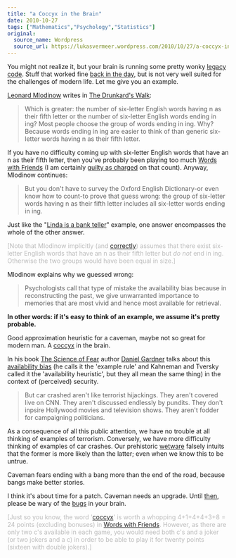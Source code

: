 ```yaml
---
title: "a Coccyx in the Brain"
date: 2010-10-27
tags: ["Mathematics","Psychology","Statistics"]
original:
  source_name: Wordpress
  source_url: https://lukasvermeer.wordpress.com/2010/10/27/a-coccyx-in-the-brain/
---
```


You might not realize it, but your brain is running some pretty wonky [legacy code](http://en.wikipedia.org/wiki/Legacy_system). Stuff that worked fine [back in the day](http://en.wikipedia.org/wiki/Prehistory), but is not very well suited for the challenges of modern life. Let me give you an example.

[Leonard Mlodinow](http://en.wikipedia.org/wiki/Leonard_Mlodinow) writes in [The Drunkard's Walk](http://www.amazon.com/Drunkards-Walk-Randomness-Rules-Lives/dp/0375424040):

> Which is greater: the number of six-letter English words having n as their fifth letter or the number of six-letter English words ending in ing? Most people choose the group of words ending in ing. Why? Because words ending in ing are easier to think of than generic six-letter words having n as their fifth letter.

If you have no difficulty coming up with six-letter English words that have an n as their fifth letter, then you've probably been playing too much [Words with Friends](http://itunes.apple.com/us/app/words-with-friends/id322852954?mt=8) (I am certainly [guilty as charged](http://twitter.com/#!/lukasvermeer/status/28054982637) on that count). Anyway, Mlodinow continues:

> But you don't have to survey the Oxford English Dictionary-or even know how to count-to prove that guess wrong: the group of six-letter words having n as their fifth letter includes all six-letter words ending in ing.

Just like the "[Linda is a bank teller](http://lukasvermeer.wordpress.com/2010/08/21/the-moral-of-a-good-story/)" example, one answer encompasses the whole of the other answer.

<span style="color:#bbb;">[Note that Mlodinow implicitly (and [correctly](http://wiki.answers.com/Q/What_6_letter_words_has_n_as_the_fifth_letter)) assumes that there exist six-letter English words that have an n as their fifth letter but _do not_ end in ing. Otherwise the two groups would have been equal in size.]</span>

Mlodinow explains why we guessed wrong:

> Psychologists call that type of mistake the availability bias because in reconstructing the past, we give unwarranted importance to memories that are most vivid and hence most available for retrieval.

**In other words: if it's easy to think of an example, we assume it's pretty probable.**

Good approximation heuristic for a caveman, maybe not so great for modern man. A [coccyx](http://en.wikipedia.org/wiki/Coccyx) in the brain.

In his book [The Science of Fear](http://www.amazon.com/Science-Fear-Shouldnt-Ourselves-Greater/dp/0525950621) author [Daniel Gardner](http://www.dangardner.ca/) talks about this [availability bias](http://en.wikipedia.org/wiki/Availability_heuristic) (he calls it the 'example rule' and Kahneman and Tversky called it the 'availability heuristic', but they all mean the same thing) in the context of (perceived) security.

> But car crashed aren't like terrorist hijackings. They aren't covered live on CNN. They aren't discussed endlessly by pundits. They don't inpsire Hollywood movies and television shows. They aren't fodder for campaigning politicians.

As a consequence of all this public attention, we have no trouble at all thinking of examples of terrorism. Conversely, we have more difficulty thinking of examples of car crashes. Our prehistoric [wetware](http://en.wikipedia.org/wiki/Wetware_(brain)) falsely intuits that the former is more likely than the latter; even when we know this to be untrue.

Caveman fears ending with a bang more than the end of the road, because bangs make better stories.

I think it's about time for a patch. Caveman needs an upgrade. Until [then](http://en.wikipedia.org/wiki/Technological_singularity), please be wary of the [bugs](http://en.wikipedia.org/wiki/Software_bug) in your brain.

<span style="color:#bbb;"><span style="color:#bbbbbb;">[Just so you know, the word '</span>[coccyx](http://en.wikipedia.org/wiki/Coccyx)<span style="color:#bbbbbb;">' is worth a whopping 4+1+4+4+3+8 = 24 points (excluding bonuses) in </span>[Words with Friends](http://itunes.apple.com/us/app/words-with-friends/id322852954?mt=8)<span style="color:#bbbbbb;">. However, as there are only two c's available in each game, you would need both c's and a joker (or two jokers and a c) in order to be able to play it for twenty points (sixteen with double jokers).]</span></span>
